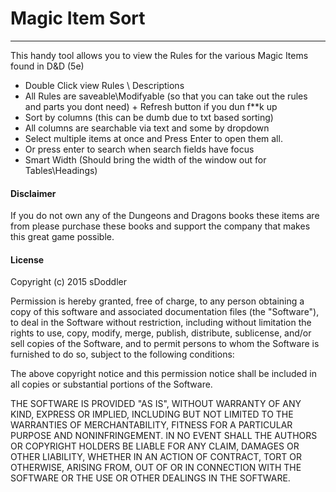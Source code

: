 # Magic Item Sort
---
This handy tool allows you to view the Rules for the various Magic Items found in D&D (5e)

  - Double Click view Rules \ Descriptions
  - All Rules are saveable\Modifyable (so that you can take out the rules and parts you dont need) + Refresh button if you dun f**k up
  - Sort by columns (this can be dumb due to txt based sorting)
  - All columns are searchable via text and some by dropdown
  - Select multiple items at once and Press Enter to open them all.
  - Or press enter to search when search fields have focus
  - Smart Width (Should bring the width of the window out for Tables\Headings)

 
#### Disclaimer
If you do not own any of the Dungeons and Dragons books these items are from please purchase these books and support the company that makes this great game possible.
 

#### License
Copyright (c) 2015 sDoddler



Permission is hereby granted, free of charge, to any person obtaining a copy
of this software and associated documentation files (the "Software"), to deal
in the Software without restriction, including without limitation the rights
to use, copy, modify, merge, publish, distribute, sublicense, and/or sell
copies of the Software, and to permit persons to whom the Software is
furnished to do so, subject to the following conditions:



The above copyright notice and this permission notice shall be included in
all copies or substantial portions of the Software.



THE SOFTWARE IS PROVIDED "AS IS", WITHOUT WARRANTY OF ANY KIND, EXPRESS OR
IMPLIED, INCLUDING BUT NOT LIMITED TO THE WARRANTIES OF MERCHANTABILITY,
FITNESS FOR A PARTICULAR PURPOSE AND NONINFRINGEMENT.  IN NO EVENT SHALL THE
AUTHORS OR COPYRIGHT HOLDERS BE LIABLE FOR ANY CLAIM, DAMAGES OR OTHER
LIABILITY, WHETHER IN AN ACTION OF CONTRACT, TORT OR OTHERWISE, ARISING FROM,
OUT OF OR IN CONNECTION WITH THE SOFTWARE OR THE USE OR OTHER DEALINGS IN
THE SOFTWARE.

